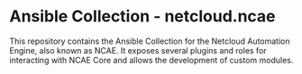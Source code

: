 # Ansible Collection - netcloud.ncae

This repository contains the Ansible Collection for the Netcloud Automation
Engine, also known as NCAE. It exposes several plugins and roles for interacting
with NCAE Core and allows the development of custom modules.

